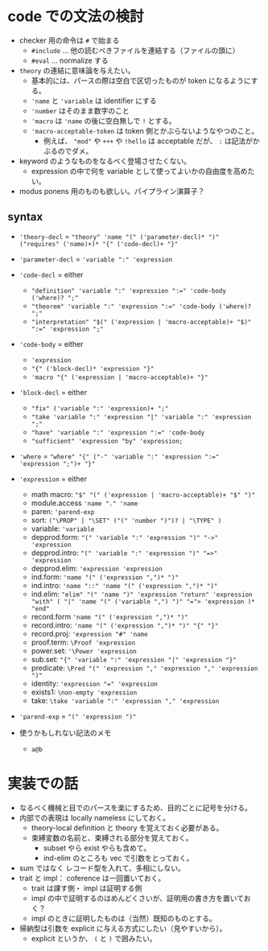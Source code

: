 # code での文法の検討
- checker 用の命令は `#` で始まる
  - `#include` ... 他の読むべきファイルを連結する（ファイルの頭に）
  - `#eval` ... normalize する
- `theory` の連結に意味論を与えたい。
  - 基本的には、パースの際は空白で区切ったものが token になるようにする。
  - `'name` と `'variable` は identifier にする
  - `'number` はそのまま数字のこと
  - `'macro` は `'name` の後に空白無しで `!` とする。
  - `'macro-acceptable-token` は token 側とかぶらないようなやつのこと。 
    - 例えば、 `"mod"` や `+++` や `!hello` は acceptable だが、 `:` は記法がかぶるのでダメ。
- keyword のようなものをなるべく登場させたくない。
  - expression の中で何を variable として使ってよいかの自由度を高めたい。
- modus ponens 用のものも欲しい。パイプライン演算子？
  
## syntax
  - `'theory-decl` = `"theory" 'name "(" ('parameter-decl)* ")" ("requires" ('name)+)* "{" ('code-decl)+ "}"`
  - `'parameter-decl` = `'variable ":" 'expression`
  - `'code-decl` = either
    - `"definition" 'variable ":" 'expression ":=" 'code-body ('where)? ";"`
    - `"theorem" 'variable ":" 'expression ":=" 'code-body ('where)? ";"`
    - `"interpretation" "$(" ('expression | 'macro-acceptable)+ "$)" ":=" 'expression ";"`
  - `'code-body` = either
    - `'expression`
    - `"{" ('block-decl)* 'expression "}"`
    - `'macro "{" ('expression | 'macro-acceptable)+ "}"`
  - `'block-decl` =  either 
    - `"fix" ('variable ":" 'expression)+ ";"`
    - `"take 'variable ":" 'expression "|" 'variable ":" 'expression ";"`
    - `"have" 'variable ":" 'expression ":=" 'code-body`
    - `"sufficient" 'expression "by" 'expression;`
  - `'where` = `"where" "{" ("-" 'variable ":" 'expression ":=" 'expression ";")+ "}"`
  - `'expression` = either
    - math macro: `"$" "(" ('expression | 'macro-acceptable)+ "$" ")"`
    - module.access `'name "." 'name`
    - paren: `'parend-exp`
    - sort: `("\PROP" | "\SET" ("(" 'number ")")? | "\TYPE" )`
    - variable: `'variable`
    - depprod.form: `"(" 'variable ":" 'expression ")" "->"  'expression`
    - depprod.intro: `"(" 'variable ":" 'expression ")" "=>"  'expression`
    - depprod.elim: `'expression 'expression`
    - ind.form: `'name "(" ('expression ",")* ")"`
    - ind.intro: `'name "::" 'name "(" ('expression ",")* ")"`
    - ind.elim: `"elim" "(" 'name ")" 'expression "return" 'expression "with" ( "|" 'name "(" ('variable ",") ")" "="> 'expression )* "end"`
    - record.form ``'name "(" ('expression ",")* ")"``
    - record.intro: `'name "(" ('expression ",")* ")" "{" "}"`
    - record.proj: `'expression "#" 'name`
    - proof.term: `\Proof 'expression`
    - power.set: `'\Power 'expression`
    - sub.set: `"{" 'variable ":" 'expression "|" 'expression "}"`
    - predicate: `\Pred "(" 'expression "," 'expression "," 'expression ")"`
    - identity: `'expression "=" 'expression`
    - exists1: `\non-empty 'expression`
    - take: `\take 'variable ":" 'expression "," 'expression`
  - `'parend-exp` = `"(" 'expression ")"`

- 使うかもしれない記法のメモ
  - `a@b`

# 実装での話
- なるべく機械と目でのパースを楽にするため、目的ごとに記号を分ける。
- 内部での表現は locally nameless にしておく。
  - theory-local definition と theory を覚えておく必要がある。
  - 束縛変数の名前と、束縛される部分を覚えておく。
    - subset やら exist やらも含めて。
    - ind-elim のところも vec で引数をとっておく。
- sum ではなく レコード型を入れて、多相にしない。
- trait と impl： coference は一回置いておく。
  - trait は課す側・ impl は証明する側
  - impl の中で証明するのはめんどくさいが、証明用の書き方を置いておく？
  - impl のときに証明したものは（当然）既知のものとする。
- 帰納型は引数を explicit に与える方式にしたい（見やすいから）。
  - explicit というか、 `(` と `)` で囲みたい。
